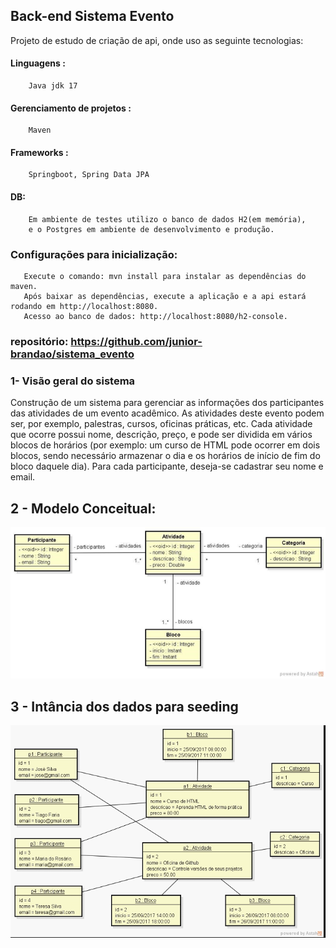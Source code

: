 ## Back-end Sistema Evento
Projeto de estudo de criação de api, onde uso as seguinte tecnologias:
#### Linguagens :
        Java jdk 17 
#### Gerenciamento de projetos :
        Maven
#### Frameworks :
        Springboot, Spring Data JPA
#### DB:
        Em ambiente de testes utilizo o banco de dados H2(em memória),
        e o Postgres em ambiente de desenvolvimento e produção.
### Configurações para inicialização:
       Execute o comando: mvn install para instalar as dependências do maven.
       Após baixar as dependências, execute a aplicação e a api estará rodando em http://localhost:8080.
       Acesso ao banco de dados: http://localhost:8080/h2-console.
### repositório: https://github.com/junior-brandao/sistema_evento
### 1- Visão geral do sistema
Construção de um sistema para gerenciar as informações dos participantes das atividades de um
evento acadêmico. As atividades deste evento podem ser, por exemplo, palestras, cursos, oficinas
práticas, etc. Cada atividade que ocorre possui nome, descrição, preço, e pode ser dividida em vários
blocos de horários (por exemplo: um curso de HTML pode ocorrer em dois blocos, sendo necessário
armazenar o dia e os horários de início de fim do bloco daquele dia). Para cada participante, deseja-se
cadastrar seu nome e email.

## 2 - Modelo Conceitual: 
![img.png](img.png)

## 3 - Intância dos dados para seeding
![img.png](src/main/java/com/eblj/sistema_evento/assets/img2.png)